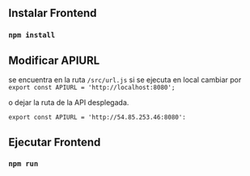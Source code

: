 ## Instalar Frontend

### `npm install`

## Modificar APIURL

se encuentra en la ruta
 `/src/url.js`
si se ejecuta en local cambiar por
`export const APIURL = 'http://localhost:8080';`

o dejar la ruta de la API desplegada.

`export const APIURL = 'http://54.85.253.46:8080':`

## Ejecutar Frontend

### `npm run`
